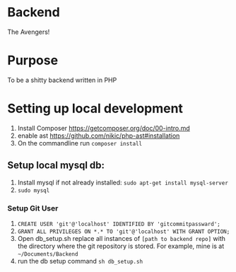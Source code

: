 # Backend
The Avengers!

# Purpose
To be a shitty backend written in PHP

# Setting up local development
1. Install Composer https://getcomposer.org/doc/00-intro.md
2. enable ast https://github.com/nikic/php-ast#installation
3. On the commandline run `composer install`

## Setup local mysql db:
1. Install mysql if not already installed: `sudo apt-get install mysql-server`
2. `sudo mysql`
### Setup Git User
1. `CREATE USER 'git'@'localhost' IDENTIFIED BY 'gitcommitpassward';`
2. `GRANT ALL PRIVILEGES ON *.* TO 'git'@'localhost' WITH GRANT OPTION;`
3. Open db_setup.sh replace all instances of `[path to backend repo]` with the directory where the git repository is stored. For example, mine is at `~/Documents/Backend`
4. run the db setup command `sh db_setup.sh`